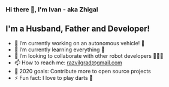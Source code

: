 ### Hi there 👋, I'm Ivan - aka Zhigal

## I'm a Husband, Father and Developer!
- 🔭 I’m currently working on an autonomous vehicle! 🚜
- 🌱 I’m currently learning everything 🤣
- 👯 I’m looking to collaborate with other robot developers 🤖🤖🤖
- 📫 How to reach me: razvilgrad@gmail.com
- 🥅 2020 goals: Contribute more to open source projects
- ⚡ Fun fact: I love to play darts 🎯

<br />
